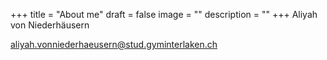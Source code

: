 +++
title = "About me"
draft = false
image = ""
description = ""
+++
Aliyah von Niederhäusern

aliyah.vonniederhaeusern@stud.gyminterlaken.ch